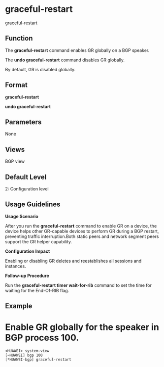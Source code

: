 graceful-restart
================

graceful-restart

Function
--------



The **graceful-restart** command enables GR globally on a BGP speaker.

The **undo graceful-restart** command disables GR globally.



By default, GR is disabled globally.


Format
------

**graceful-restart**

**undo graceful-restart**


Parameters
----------

None

Views
-----

BGP view


Default Level
-------------

2: Configuration level


Usage Guidelines
----------------

**Usage Scenario**

After you run the **graceful-restart** command to enable GR on a device, the device helps other GR-capable devices to perform GR during a BGP restart, preventing traffic interruption.Both static peers and network segment peers support the GR helper capability.

**Configuration Impact**



Enabling or disabling GR deletes and reestablishes all sessions and instances.



**Follow-up Procedure**



Run the **graceful-restart timer wait-for-rib** command to set the time for waiting for the End-Of-RIB flag.




Example
-------

# Enable GR globally for the speaker in BGP process 100.
```
<HUAWEI> system-view
[~HUAWEI] bgp 100
[*HUAWEI-bgp] graceful-restart

```